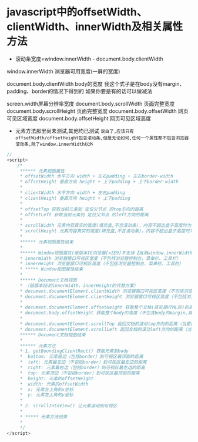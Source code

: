 # javascript中的offsetWidth、clientWidth、innerWidth及相关属性方法

- 滚动条宽度=window.innerWidth - document.body.clientWidth

window.innerWidth 浏览器可用宽度(一屏的宽度)

document.body.clientWidth body的宽度
我这个式子是在body没有margin、padding、border的情况下得到的
如果你要是有的话可以做减法

screen.width屏幕分辨率宽度
document.body.scrollWidth 页面完整宽度
document.body.scrollHeight 页面完整宽度
document.body.offsetWidth 网页可见区域宽度
document.body.offsetHeight 网页可见区域高度

- 元素方法那里尚未测试,其他均已测试
`说白了,应该只有offsetWidth/offsetHeight包含滚动条,但是无论如何,任何一个属性都不包含浏览器滚动条,除了window.innerWidth以外`

```js
//
<script>
    /*
     ****** 元素视图属性
     * offsetWidth 水平方向 width + 左右padding + 左右border-width
     * offsetHeight 垂直方向 height + 上下padding + 上下border-width
     *
     * clientWidth 水平方向 width + 左右padding
     * clientHeight 垂直方向 height + 上下padding
     *
     * offsetTop 获取当前元素到 定位父节点 的top方向的距离
     * offsetLeft 获取当前元素到 定位父节点 的left方向的距离
     *
     * scrollWidth 元素内容真实的宽度(填充盒,不含滚动条)，内容不超出盒子高度时为盒子的clientWidth
     * scrollHeight 元素内容真实的高度(填充盒,不含滚动条)，内容不超出盒子高度时为盒子的clientHeight
     *
     ****** 元素视图属性结束
     *
     ****** Window视图属性(低版本IE浏览器[<IE9]不支持【自测window.innerWidth包含浏览器的滚动条的宽度】)
     * innerWidth 浏览器窗口可视区宽度（不包括浏览器控制台、菜单栏、工具栏）
     * innerHeight 浏览器窗口可视区高度（不包括浏览器控制台、菜单栏、工具栏）
     * ***** Window视图属性结束
     *
     ****** Document文档视图
     * （低版本IE的innerWidth、innerHeight的代替方案）
     * document.documentElement.clientWidth 浏览器窗口可视区宽度（不包括浏览器控制台、菜单栏、工具栏、滚动条）+ 滚动条宽度(一般为17px)
     * document.documentElement.clientHeight 浏览器窗口可视区高度（不包括浏览器控制台、菜单栏、工具栏、滚动条）+ 滚动条宽度(一般为17px)
     *
     * document.documentElement.offsetHeight 获取整个文档(其实是HTML的)的高度（包含body的margin）
     * document.body.offsetHeight 获取整个body的高度（不包含body的margin,其实就是body的边框盒）
     *
     * document.documentElement.scrollTop 返回文档的滚动top方向的距离（当窗口发生滚动时值改变）
     * document.documentElement.scrollLeft 返回文档的滚动left方向的距离（当窗口发生滚动时值改变）
     ****** Document文档视图结束
     *
     ****** 元素方法
     * 1. getBoundingClientRect() 获取元素到body
     *  bottom: 元素底边（包括border）到可视区最顶部的距离
     *  left: 元素最左边（不包括border）到可视区最左边的距离
     *  right: 元素最右边（包括border）到可视区最左边的距离
     *  top: 元素顶边（不包括border）到可视区最顶部的距离
     *  height: 元素的offsetHeight
     *  width: 元素的offsetWidth
     *  x: 元素左上角的x坐标
     *  y: 元素左上角的y坐标
     *
     * 2. scrollIntoView() 让元素滚动到可视区
     *
     * ***** 元素方法结束
     *
     */
</script>
```